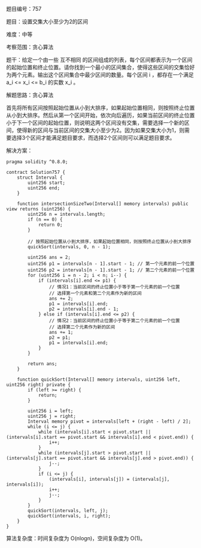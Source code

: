题目编号：757

题目：设置交集大小至少为2的区间

难度：中等

考察范围：贪心算法

题干：给定一个由一些 互不相同 的区间组成的列表，每个区间都表示为一个区间的起始位置和终止位置。请你找到一个最小的区间集合，使得这些区间的交集恰好为两个元素。输出这个区间集合中最少区间的数量。每个区间 i ，都存在一个满足 a_i <= x_i <= b_i 的实数 x_i 。

解题思路：贪心算法

首先将所有区间按照起始位置从小到大排序，如果起始位置相同，则按照终止位置从小到大排序。然后从第一个区间开始，依次向后遍历，如果当前区间的终止位置小于下一个区间的起始位置，则说明这两个区间没有交集，需要选择一个新的区间，使得新的区间与当前区间的交集大小至少为2。因为如果交集大小为1，则需要选择3个区间才能满足题目要求，而选择2个区间则可以满足题目要求。

解决方案：

```
pragma solidity ^0.8.0;

contract Solution757 {
    struct Interval {
        uint256 start;
        uint256 end;
    }

    function intersectionSizeTwo(Interval[] memory intervals) public view returns (uint256) {
        uint256 n = intervals.length;
        if (n == 0) {
            return 0;
        }

        // 按照起始位置从小到大排序，如果起始位置相同，则按照终止位置从小到大排序
        quickSort(intervals, 0, n - 1);

        uint256 ans = 2;
        uint256 p1 = intervals[n - 1].start - 1; // 第一个元素的前一个位置
        uint256 p2 = intervals[n - 1].start - 1; // 第二个元素的前一个位置
        for (uint256 i = n - 2; i < n; i--) {
            if (intervals[i].end <= p1) {
                // 情况1：当前区间的终止位置小于等于第一个元素的前一个位置
                // 选择第一个元素和第二个元素作为新的区间
                ans += 2;
                p1 = intervals[i].end;
                p2 = intervals[i].end - 1;
            } else if (intervals[i].end <= p2) {
                // 情况2：当前区间的终止位置小于等于第二个元素的前一个位置
                // 选择第二个元素作为新的区间
                ans += 1;
                p2 = p1;
                p1 = intervals[i].end;
            }
        }

        return ans;
    }

    function quickSort(Interval[] memory intervals, uint256 left, uint256 right) private {
        if (left >= right) {
            return;
        }

        uint256 i = left;
        uint256 j = right;
        Interval memory pivot = intervals[left + (right - left) / 2];
        while (i <= j) {
            while (intervals[i].start < pivot.start || (intervals[i].start == pivot.start && intervals[i].end < pivot.end)) {
                i++;
            }
            while (intervals[j].start > pivot.start || (intervals[j].start == pivot.start && intervals[j].end > pivot.end)) {
                j--;
            }
            if (i <= j) {
                (intervals[i], intervals[j]) = (intervals[j], intervals[i]);
                i++;
                j--;
            }
        }
        quickSort(intervals, left, j);
        quickSort(intervals, i, right);
    }
}
```

算法复杂度：时间复杂度为 O(nlogn)，空间复杂度为 O(1)。